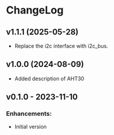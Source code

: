# ChangeLog

## v1.1.1 (2025-05-28)
* Replace the i2c interface with i2c_bus.

## v1.0.0 (2024-08-09)

* Added description of AHT30

## v0.1.0 - 2023-11-10

### Enhancements:

* Initial version
